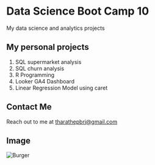 # Data Science Boot Camp 10
My data science and analytics projects

## My personal projects

1. SQL supermarket analysis
2. SQL churn analysis
3. R Programming
4. Looker GA4 Dashboard
5. Linear Regression Model using caret

## Contact Me
Reach out to me at tharathepbrj@gmail.com

## Image
![Burger](https://images.app.goo.gl/4CWAe5p8aSsEAM9d8)
